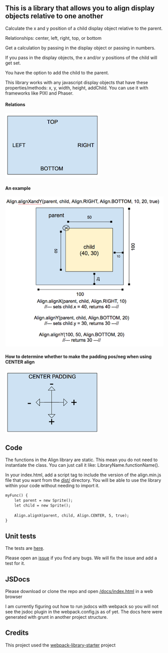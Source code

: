 ## This is a library that allows you to align display objects relative to one another
Calculate the x and y position of a child display object relative to the parent. 

Relationships: center, left, right, top, or bottom 

Get a calculation by passing in the display object or passing in numbers. 

If you pass in the display objects, the x and/or y positions of the child will get set. 

You have the option to add the child to the parent.
   
This library works with any javascript display objects that have these properties/methods: x, y, width, height, addChild. You can use it with frameworks like PIXI and Phaser.

#### Relations
![Consts](/assets/consts.png)

#### An example
![Example](/assets/example.png)

#### How to determine whether to make the padding pos/neg when using CENTER align
![Center Padding](/assets/center-padding.png)

## Code

The functions in the Align library are static. This mean you do not need to instantiate the class. You can just call it like: LibraryName.functionName().

In your index.html, add a script tag to include the version of the align.min.js file that you want from the [dist/](/dist) directory. You will be able to use the library within your code without needing to import it.

    myFunc() {
        let parent = new Sprite();
        let child = new Sprite();

        Align.alignX(parent, child, Align.CENTER, 5, true);
    }    

## Unit tests
The tests are [here](/test/Align.spec.js).

Please open an [issue](https://github.com/genradley/JSDisplayObjectAlignment/issues) if you find any bugs. We will fix the issue and add a test for it.

## JSDocs
Please download or clone the repo and open [/docs/index.html](/docs/index.html) in a web browser

I am currently figuring out how to run jsdocs with webpack so you will not see the jsdoc plugin in the webpack.config.js as of yet. The docs here were generated with grunt in another project structure.  
## Credits
This project used the [webpack-library-starter](https://github.com/krasimir/webpack-library-starter) project